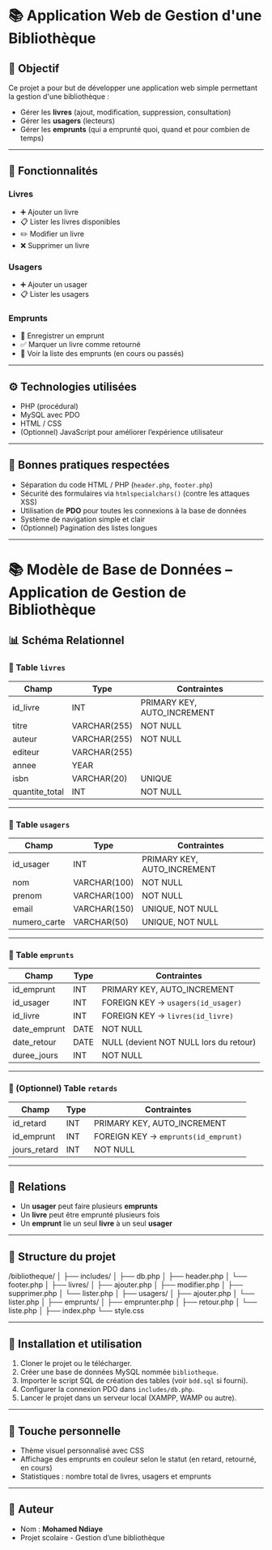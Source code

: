 # 📚 Application Web de Gestion d'une Bibliothèque

## 📝 Objectif

Ce projet a pour but de développer une application web simple permettant la gestion d'une bibliothèque :

- Gérer les **livres** (ajout, modification, suppression, consultation)
- Gérer les **usagers** (lecteurs)
- Gérer les **emprunts** (qui a emprunté quoi, quand et pour combien de temps)

---

## 🚀 Fonctionnalités

### Livres
- ➕ Ajouter un livre
- 📋 Lister les livres disponibles
- ✏️ Modifier un livre
- ❌ Supprimer un livre

### Usagers
- ➕ Ajouter un usager
- 📋 Lister les usagers

### Emprunts
- 📌 Enregistrer un emprunt
- ✅ Marquer un livre comme retourné
- 📄 Voir la liste des emprunts (en cours ou passés)

---


## ⚙️ Technologies utilisées

- PHP (procédural)
- MySQL avec PDO
- HTML / CSS
- (Optionnel) JavaScript pour améliorer l’expérience utilisateur

---

## 📐 Bonnes pratiques respectées

- Séparation du code HTML / PHP (`header.php`, `footer.php`)
- Sécurité des formulaires via `htmlspecialchars()` (contre les attaques XSS)
- Utilisation de **PDO** pour toutes les connexions à la base de données
- Système de navigation simple et clair
- (Optionnel) Pagination des listes longues

---

# 📚 Modèle de Base de Données – Application de Gestion de Bibliothèque

## 📊 Schéma Relationnel

### 🔹 Table `livres`
| Champ           | Type             | Contraintes                  |
|----------------|------------------|------------------------------|
| id_livre       | INT              | PRIMARY KEY, AUTO_INCREMENT |
| titre          | VARCHAR(255)     | NOT NULL                     |
| auteur         | VARCHAR(255)     | NOT NULL                     |
| editeur        | VARCHAR(255)     |                              |
| annee          | YEAR             |                              |
| isbn           | VARCHAR(20)      | UNIQUE                       |
| quantite_total | INT              | NOT NULL                     |

---

### 🔹 Table `usagers`
| Champ           | Type             | Contraintes                  |
|----------------|------------------|------------------------------|
| id_usager      | INT              | PRIMARY KEY, AUTO_INCREMENT |
| nom            | VARCHAR(100)     | NOT NULL                     |
| prenom         | VARCHAR(100)     | NOT NULL                     |
| email          | VARCHAR(150)     | UNIQUE, NOT NULL             |
| numero_carte   | VARCHAR(50)      | UNIQUE, NOT NULL             |

---

### 🔹 Table `emprunts`
| Champ           | Type             | Contraintes                              |
|----------------|------------------|------------------------------------------|
| id_emprunt     | INT              | PRIMARY KEY, AUTO_INCREMENT             |
| id_usager      | INT              | FOREIGN KEY → `usagers(id_usager)`      |
| id_livre       | INT              | FOREIGN KEY → `livres(id_livre)`        |
| date_emprunt   | DATE             | NOT NULL                                 |
| date_retour    | DATE             | NULL (devient NOT NULL lors du retour)  |
| duree_jours    | INT              | NOT NULL                                |

---

### 🔹 (Optionnel) Table `retards`
| Champ           | Type             | Contraintes                               |
|----------------|------------------|-------------------------------------------|
| id_retard      | INT              | PRIMARY KEY, AUTO_INCREMENT               |
| id_emprunt     | INT              | FOREIGN KEY → `emprunts(id_emprunt)`     |
| jours_retard   | INT              | NOT NULL                                  |

---

## 🔗 Relations
- Un **usager** peut faire plusieurs **emprunts**
- Un **livre** peut être emprunté plusieurs fois
- Un **emprunt** lie un seul **livre** à un seul **usager**



---

## 📁 Structure du projet

/bibliotheque/
│
├── includes/
│ ├── db.php
│ ├── header.php
│ └── footer.php
│
├── livres/
│ ├── ajouter.php
│ ├── modifier.php
│ ├── supprimer.php
│ └── lister.php
│
├── usagers/
│ ├── ajouter.php
│ └── lister.php
│
├── emprunts/
│ ├── emprunter.php
│ ├── retour.php
│ └── liste.php
│
├── index.php
└── style.css


---

## 🧪 Installation et utilisation

1. Cloner le projet ou le télécharger.
2. Créer une base de données MySQL nommée `bibliotheque`.
3. Importer le script SQL de création des tables (voir `bdd.sql` si fourni).
4. Configurer la connexion PDO dans `includes/db.php`.
5. Lancer le projet dans un serveur local (XAMPP, WAMP ou autre).

---

## 🎨 Touche personnelle

- Thème visuel personnalisé avec CSS
- Affichage des emprunts en couleur selon le statut (en retard, retourné, en cours)
- Statistiques : nombre total de livres, usagers et emprunts


---

## 👤 Auteur

- Nom : **Mohamed Ndiaye**
- Projet scolaire - Gestion d’une bibliothèque